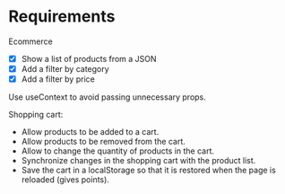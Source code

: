 # Requirements

Ecommerce

- [x] Show a list of products from a JSON
- [x] Add a filter by category
- [x] Add a filter by price

Use useContext to avoid passing unnecessary props.

Shopping cart:

-  Allow products to be added to a cart.
-  Allow products to be removed from the cart.
-  Allow to change the quantity of products in the cart.
-  Synchronize changes in the shopping cart with the product list.
-  Save the cart in a localStorage so that it is restored when the page is reloaded (gives points).